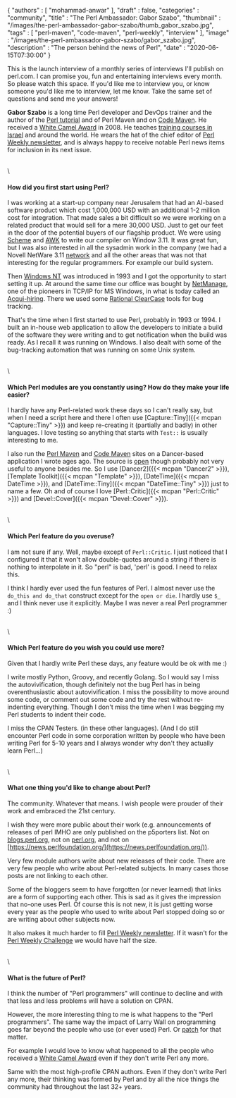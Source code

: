 {
   "authors" : [
      "mohammad-anwar"
   ],
   "draft" : false,
   "categories" : "community",
   "title" : "The Perl Ambassador: Gabor Szabo",
   "thumbnail" : "/images/the-perl-ambassador-gabor-szabo/thumb_gabor_szabo.jpg",
   "tags" : [
      "perl-maven",
      "code-maven",
      "perl-weekly",
      "interview"
   ],
   "image" : "/images/the-perl-ambassador-gabor-szabo/gabor_szabo.jpg",
   "description" : "The person behind the news of Perl",
   "date" : "2020-06-15T07:30:00"
}

This is the launch interview of a monthly series of interviews I'll
publish on perl.com. I can promise you, fun and entertaining
interviews every month. So please watch this space. If you'd like me
to interview you, or know someone you'd like me to interview, let me
know. Take the same set of questions and send me your answers!

**Gabor Szabo** is a long time Perl developer and DevOps trainer and the
author of the [Perl tutorial](https://perlmaven.com/perl-tutorial) and
of Perl Maven and on [Code Maven](https://code-maven.com/). He
received a [White Camel
Award](http://whitecamel.org/p/gabor_szabo.html) in 2008. He teaches
[training courses in Israel](https://hostlocal.com/) and around the
world. He wears the hat of the chief editor of [Perl Weekly
newsletter](https://perlweekly.com/), and is always happy to receive
notable Perl news items for inclusion in its next issue.

\
\

#### How did you first start using Perl?

I was working at a start-up company near Jerusalem that had an
AI-based software product which cost 1,000,000 USD with an additional
1-2 million cost for integration. That made sales a bit difficult so
we were working on a related product that would sell for a mere 30,000
USD. Just to get our feet in the door of the potential buyers of our
flagship product. We were using
[Scheme](https://en.wikipedia.org/wiki/Scheme_(programming_language))
and [AWK](https://en.wikipedia.org/wiki/AWK) to write our compiler on
Window 3.11. It was great fun, but I was also interested in all the
sysadmin work in the company (we had a Novell NetWare 3.11
[network](https://en.wikipedia.org/wiki/NetWare) and all the other
areas that was not that interesting for the regular programmers. For
example our build system.

Then [Windows NT](https://en.wikipedia.org/wiki/Windows_NT) was
introduced in 1993 and I got the opportunity to start setting it up.
At around the same time our office was bought by
[NetManage](https://en.wikipedia.org/wiki/NetManage), one of the
pioneers in TCP/IP for MS Windows, in what is today called an
[Acqui-hiring](https://en.wikipedia.org/wiki/Acqui-hiring). There we
used some [Rational ClearCase](https://en.wikipedia.org/wiki/Rational_ClearCase)
tools for bug tracking.

That's the time when I first started to use Perl, probably in 1993 or
1994. I built an in-house web application to allow the developers to
initiate a build of the software they were writing and to get
notification when the build was ready. As I recall it was running on
Windows. I also dealt with some of the bug-tracking automation that
was running on some Unix system.

\
\

#### Which Perl modules are you constantly using? How do they make your life easier?

I hardly have any Perl-related work these days so I can't really say,
but when I need a script here and there I often use [Capture::Tiny]({{< mcpan "Capture::Tiny" >}}) and
keep re-creating it (partially and badly) in other languages. I love
testing so anything that starts with `Test::` is usually interesting
to me.

I also run the [Perl Maven](https://perlmaven.com/) and
[Code Maven](https://code-maven.com/) sites on a Dancer-based
application I wrote ages ago. The source is
[open](https://github.com/szabgab/Perl-Maven) though probably not
very useful to anyone besides me. So I use [Dancer2]({{< mcpan "Dancer2" >}}),
[Template Toolkit]({{< mcpan "Template" >}}), [DateTime]({{< mcpan DateTime >}}),
and [DateTime::Tiny]({{< mcpan "DateTime::Tiny" >}}) just to name a
few. Oh and of course I love [Perl::Critic]({{< mcpan "Perl::Critic" >}}) and
[Devel::Cover]({{< mcpan "Devel::Cover" >}}).

\
\

#### Which Perl feature do you overuse?

I am not sure if any. Well, maybe except of `Perl::Critic`. I just
noticed that I configured it that it won't allow double-quotes around
a string if there is nothing to interpolate in it. So "perl" is bad,
'perl' is good. I need to relax this.

I think I hardly ever used the fun features of Perl. I almost never
use the `do_this and do_that` construct except for the `open or die`.
I hardly use `$_` and I think never use it explicitly. Maybe I was never
a real Perl programmer :)

\
\

#### Which Perl feature do you wish you could use more?

Given that I hardly write Perl these days, any feature would be ok
with me :)

I write mostly Python, Groovy, and recently Golang. So I would say I
miss the autovivification, though definitely not the bug Perl has in
being overenthusiastic about autovivification. I miss the possibility
to move around some code, or comment out some code and try the rest
without re-indenting everything. Though I don't miss the time when I
was begging my Perl students to indent their code.

I miss the CPAN Testers. (in these other languages). (And I do still
encounter Perl code in some corporation written by people who have
been writing Perl for 5-10 years and I always wonder why don't they
actually learn Perl...)

\
\

#### What one thing you'd like to change about Perl?

The community. Whatever that means. I wish people were prouder of
their work and embraced the 21st century.

I wish they were more public about their work (e.g. announcements of
releases of perl IMHO are only published on the p5porters list.
Not on [blogs.perl.org](http://blogs.perl.org), not on [perl.org](https://www.perl.org), and not on
[https://news.perlfoundation.org/](https://news.perlfoundation.org/)).

Very few module authors write about new releases of their code. There
are very few people who write about Perl-related subjects. In many
cases those posts are not linking to each other.

Some of the bloggers seem to have forgotten (or never learned) that
links are a form of supporting each other. This is sad as it gives the
impression that no-one uses Perl. Of course this is not new, it is
just getting worse every year as the people who used to write about
Perl stopped doing so or are writing about other subjects now.

It also makes it much harder to fill
[Perl Weekly newsletter](https://perlweekly.com/). If it wasn't for the
[Perl Weekly Challenge](https://perlweeklychallenge.org/) we would
have half the size.

\
\

#### What is the future of Perl?

I think the number of "Perl programmers" will continue to decline and
with that less and less problems will have a solution on CPAN.

However, the more interesting thing to me is what happens to the
"Perl programmers". The same way the impact of Larry Wall on
programming goes far beyond the people who use (or ever used) Perl.
Or [patch](https://en.wikipedia.org/wiki/Patch_(Unix)) for that
matter.

For example I would love to know what happened to all the people who
received a
[White Camel Award](https://www.perl.org/advocacy/white_camel) even
if they don't write Perl any more.

Same with the most high-profile CPAN authors. Even if they don't write
Perl any more, their thinking was formed by Perl and by all the nice
things the community had throughout the last 32+ years.
